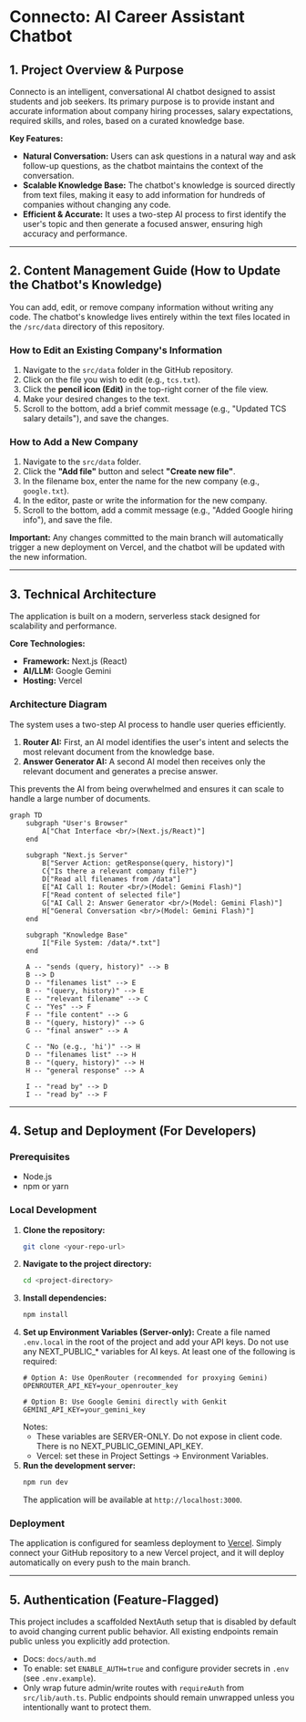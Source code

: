 # Connecto: AI Career Assistant Chatbot

## 1. Project Overview & Purpose

Connecto is an intelligent, conversational AI chatbot designed to assist students and job seekers. Its primary purpose is to provide instant and accurate information about company hiring processes, salary expectations, required skills, and roles, based on a curated knowledge base.

**Key Features:**
- **Natural Conversation:** Users can ask questions in a natural way and ask follow-up questions, as the chatbot maintains the context of the conversation.
- **Scalable Knowledge Base:** The chatbot's knowledge is sourced directly from text files, making it easy to add information for hundreds of companies without changing any code.
- **Efficient & Accurate:** It uses a two-step AI process to first identify the user's topic and then generate a focused answer, ensuring high accuracy and performance.

---

## 2. Content Management Guide (How to Update the Chatbot's Knowledge)

You can add, edit, or remove company information without writing any code. The chatbot's knowledge lives entirely within the text files located in the `/src/data` directory of this repository.

### How to Edit an Existing Company's Information

1.  Navigate to the `src/data` folder in the GitHub repository.
2.  Click on the file you wish to edit (e.g., `tcs.txt`).
3.  Click the **pencil icon (Edit)** in the top-right corner of the file view.
4.  Make your desired changes to the text.
5.  Scroll to the bottom, add a brief commit message (e.g., "Updated TCS salary details"), and save the changes.

### How to Add a New Company

1.  Navigate to the `src/data` folder.
2.  Click the **"Add file"** button and select **"Create new file"**.
3.  In the filename box, enter the name for the new company (e.g., `google.txt`).
4.  In the editor, paste or write the information for the new company.
5.  Scroll to the bottom, add a commit message (e.g., "Added Google hiring info"), and save the file.

**Important:** Any changes committed to the main branch will automatically trigger a new deployment on Vercel, and the chatbot will be updated with the new information.

---

## 3. Technical Architecture

The application is built on a modern, serverless stack designed for scalability and performance.

**Core Technologies:**
- **Framework:** Next.js (React)
- **AI/LLM:** Google Gemini
- **Hosting:** Vercel

### Architecture Diagram

The system uses a two-step AI process to handle user queries efficiently.

1.  **Router AI:** First, an AI model identifies the user's intent and selects the most relevant document from the knowledge base.
2.  **Answer Generator AI:** A second AI model then receives only the relevant document and generates a precise answer.

This prevents the AI from being overwhelmed and ensures it can scale to handle a large number of documents.

```mermaid
graph TD
    subgraph "User's Browser"
        A["Chat Interface <br/>(Next.js/React)"]
    end

    subgraph "Next.js Server"
        B["Server Action: getResponse(query, history)"]
        C{"Is there a relevant company file?"}
        D["Read all filenames from /data"]
        E["AI Call 1: Router <br/>(Model: Gemini Flash)"]
        F["Read content of selected file"]
        G["AI Call 2: Answer Generator <br/>(Model: Gemini Flash)"]
        H["General Conversation <br/>(Model: Gemini Flash)"]
    end
    
    subgraph "Knowledge Base"
        I["File System: /data/*.txt"]
    end

    A -- "sends (query, history)" --> B
    B --> D
    D -- "filenames list" --> E
    B -- "(query, history)" --> E
    E -- "relevant filename" --> C
    C -- "Yes" --> F
    F -- "file content" --> G
    B -- "(query, history)" --> G
    G -- "final answer" --> A
    
    C -- "No (e.g., 'hi')" --> H
    D -- "filenames list" --> H
    B -- "(query, history)" --> H
    H -- "general response" --> A

    I -- "read by" --> D
    I -- "read by" --> F
```

---

## 4. Setup and Deployment (For Developers)

### Prerequisites
- Node.js
- npm or yarn

### Local Development
1.  **Clone the repository:**
    ```bash
    git clone <your-repo-url>
    ```
2.  **Navigate to the project directory:**
    ```bash
    cd <project-directory>
    ```
3.  **Install dependencies:**
    ```bash
    npm install
    ```
4.  **Set up Environment Variables (Server-only):**
    Create a file named `.env.local` in the root of the project and add your API keys. Do not use any NEXT_PUBLIC_* variables for AI keys.
    At least one of the following is required:
    ```
    # Option A: Use OpenRouter (recommended for proxying Gemini)
    OPENROUTER_API_KEY=your_openrouter_key

    # Option B: Use Google Gemini directly with Genkit
    GEMINI_API_KEY=your_gemini_key
    ```
    Notes:
    - These variables are SERVER-ONLY. Do not expose in client code. There is no NEXT_PUBLIC_GEMINI_API_KEY.
    - Vercel: set these in Project Settings -> Environment Variables.
5.  **Run the development server:**
    ```bash
    npm run dev
    ```
    The application will be available at `http://localhost:3000`.

### Deployment
The application is configured for seamless deployment to [Vercel](https://vercel.com/). Simply connect your GitHub repository to a new Vercel project, and it will deploy automatically on every push to the main branch.

---

## 5. Authentication (Feature-Flagged)

This project includes a scaffolded NextAuth setup that is disabled by default to avoid changing current public behavior. All existing endpoints remain public unless you explicitly add protection.

- Docs: `docs/auth.md`
- To enable: set `ENABLE_AUTH=true` and configure provider secrets in `.env` (see `.env.example`).
- Only wrap future admin/write routes with `requireAuth` from `src/lib/auth.ts`. Public endpoints should remain unwrapped unless you intentionally want to protect them.
